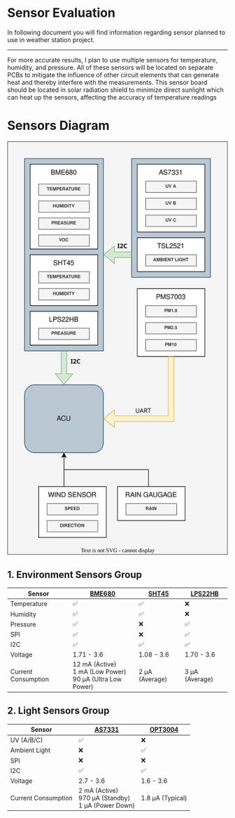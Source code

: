 
# Sensor Evaluation 

In following document you will find information regarding sensor planned to use in weather station project.
___


For more accurate results, I plan to use multiple sensors for temperature, humidity, and pressure. All of these sensors will be located on separate PCBs to mitigate the influence of other circuit elements that can generate heat and thereby interfere with the measurements. This sensor board should be located in solar radiation shield to minimize direct sunlight which can heat up the sensors, affecting the accuracy of temperature readings


# Sensors Diagram
![SensorDiagram]

## 1. Environment Sensors Group

|Sensor               |[BME680](Datasheets/BME680.pdf)                              |[SHT45](Datasheets/SHT4x.pdf)  |[LPS22HB](Datasheets/LPS22HB.pdf)|
|---------------------|-------------------------------------------------------------|-------------------------------|---------------------------------|
|Temperature          |:white_check_mark:                                           |:white_check_mark:             |:x:                              |
|Humidity             |:white_check_mark:                                           |:white_check_mark:             |:x:                              |
|Pressure             |:white_check_mark:                                           |:x:                            |:white_check_mark:               |
|SPI                  |:white_check_mark:                                           |:x:                            |:white_check_mark:               |
|I2C                  |:white_check_mark:                                           |:white_check_mark:             |:white_check_mark:               |
|Voltage              |1.71 - 3.6                                                   |1.08 - 3.6                     |1.70 - 3.6                       |
|Current Consumption  |12 mA (Active)<br>1 mA (Low Power)<br>90 μA (Ultra Low Power)|2 μA (Average)                 |3 μA (Average)                   |

## 2. Light Sensors Group

|Sensor               |[AS7331](Datasheets/AS7331.pdf)                          |[OPT3004](Datasheets/OPT3004.pdf)                        |
|---------------------|---------------------------------------------------------|---------------------------------------------------------|
|UV (A/B/C)           |:white_check_mark:                                       |:x:                                                      |
|Ambient Light        |:x:                                                      |:white_check_mark:                                       |
|SPI                  |:x:                                                      |:x:                                                      |
|I2C                  |:white_check_mark:                                       |:white_check_mark:                                       |
|Voltage              |2.7 - 3.6                                                |1.6 - 3.6
|Current Consumption  |2 mA (Active)<br>970 μA (Standby)<br>1 μA (Power Down)   |1.8 μA (Typical)

<!-- ## 3. Wind Sensors Group -->
<!-- ## 4. Rain Sensor Group -->

<!-- Images and diagrams -->
[SensorDiagram]: img/Sensors/Sensors-diagram.svg
